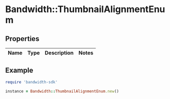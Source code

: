 # Bandwidth::ThumbnailAlignmentEnum

## Properties

| Name | Type | Description | Notes |
| ---- | ---- | ----------- | ----- |

## Example

```ruby
require 'bandwidth-sdk'

instance = Bandwidth::ThumbnailAlignmentEnum.new()
```

